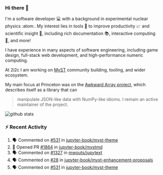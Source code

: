 ### Hi there 👋 

I'm a software developer 💻 with a background in experimental nuclear physics :atom:. My interest lies in tools :wrench: to improve productivity :chart_with_upwards_trend: and scientific insight :telescope:, including rich documentation 📚, interactive computing 🧮, and more! 

I have experience in many aspects of software engineering, including game design, full-stack web development, and high-performance numeric computing. 

At 2i2c I am working on [MyST](https://github.com/jupyter-book/mystmd) community building, tooling, and wider ecosystem. 

My main focus at Princeton was on the [Awkward Array project](awkward-array.org/), which describes itself as a library that can 
> manipulate JSON-like data with NumPy-like idioms. I remain an active maintainer of the project. 

![github stats](https://github-readme-stats.vercel.app/api?username=agoose77&show_icons=true&hide_rank=true&hide_title=true&bg_color=30,e76445,904e95&text_color=efe3ec&icon_color=efe3ec)
<!--
**agoose77/agoose77** is a ✨ _special_ ✨ repository because its `README.md` (this file) appears on your GitHub profile.

Here are some ideas to get you started:

- 🔭 I’m currently working on ...
- 🌱 I’m currently learning ...
- 👯 I’m looking to collaborate on ...
- 🤔 I’m looking for help with ...
- 💬 Ask me about ...
- 📫 How to reach me: ...
- 😄 Pronouns: ...
- ⚡ Fun fact: ...
-->

### :zap: Recent Activity

<!--START_SECTION:activity-->
1. 🗣 Commented on [#531](https://github.com/jupyter-book/myst-theme/pull/531#issuecomment-2663049817) in [jupyter-book/myst-theme](https://github.com/jupyter-book/myst-theme)
2. 💪 Opened PR [#1864](https://github.com/jupyter-book/mystmd/pull/1864) in [jupyter-book/mystmd](https://github.com/jupyter-book/mystmd)
3. 🗣 Commented on [#1327](https://github.com/mwouts/jupytext/pull/1327#issuecomment-2662701809) in [mwouts/jupytext](https://github.com/mwouts/jupytext)
4. 🗣 Commented on [#28](https://github.com/jupyter-book/myst-enhancement-proposals/pull/28#issuecomment-2660940873) in [jupyter-book/myst-enhancement-proposals](https://github.com/jupyter-book/myst-enhancement-proposals)
5. 🗣 Commented on [#531](https://github.com/jupyter-book/myst-theme/pull/531#issuecomment-2660836884) in [jupyter-book/myst-theme](https://github.com/jupyter-book/myst-theme)
<!--END_SECTION:activity-->
